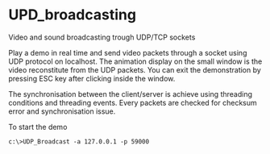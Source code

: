 # UPD_broadcasting
Video and sound broadcasting trough UDP/TCP sockets

Play a demo in real time and send video packets through a socket using UDP protocol on localhost. 
The animation display on the small window is the video reconstitute from the UDP packets.
You can exit the demonstration by pressing ESC key after clicking inside the window.

The synchronisation between the client/server is achieve using threading conditions and threading events.
Every packets are checked for checksum error and synchronisation issue. 

To start the demo
```
c:\>UDP_Broadcast -a 127.0.0.1 -p 59000 

```
